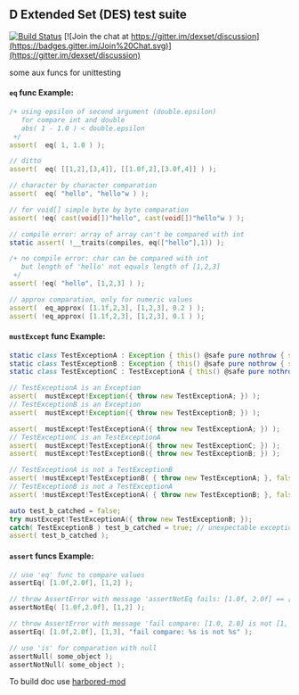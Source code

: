 ## D Extended Set (DES) test suite
[![Build Status](https://travis-ci.org/dexset/dests.svg?branch=master)](https://travis-ci.org/dexset/dests)
[![Join the chat at https://gitter.im/dexset/discussion](https://badges.gitter.im/Join%20Chat.svg)](https://gitter.im/dexset/discussion)

some aux funcs for unittesting 
#### `eq` func Example:

```d
/+ using epsilon of second argument (double.epsilon)
   for compare int and double
   abs( 1 - 1.0 ) < double.epsilon
 +/
assert(  eq( 1, 1.0 ) );

// ditto
assert(  eq( [[1,2],[3,4]], [[1.0f,2],[3.0f,4]] ) );

// character by character comparation
assert(  eq( "hello", "hello"w ) );

// for void[] simple byte by byte comparation
assert( !eq( cast(void[])"hello", cast(void[])"hello"w ) );

// compile error: array of array can't be compared with int
static assert( !__traits(compiles, eq(["hello"],1)) );

/+ no compile error: char can be compared with int
   but length of 'hello' not equals length of [1,2,3]
 +/
assert( !eq( "hello", [1,2,3] ) );

// approx comparation, only for numeric values
assert(  eq_approx( [1.1f,2,3], [1,2,3], 0.2 ) );
assert( !eq_approx( [1.1f,2,3], [1,2,3], 0.1 ) );
```

#### `mustExcept` func Example:

```d
static class TestExceptionA : Exception { this() @safe pure nothrow { super( "" ); } }
static class TestExceptionB : Exception { this() @safe pure nothrow { super( "" ); } }
static class TestExceptionC : TestExceptionA { this() @safe pure nothrow { super(); } }

// TestExceptionA is an Exception
assert(  mustExcept!Exception({ throw new TestExceptionA; }) );
// TestExceptionB is an Exception
assert(  mustExcept!Exception({ throw new TestExceptionB; }) );

assert(  mustExcept!TestExceptionA({ throw new TestExceptionA; }) );
// TestExceptionC is an TestExceptionA
assert(  mustExcept!TestExceptionA({ throw new TestExceptionC; }) );
assert(  mustExcept!TestExceptionB({ throw new TestExceptionB; }) );

// TestExceptionA is not a TestExceptionB
assert( !mustExcept!TestExceptionB( { throw new TestExceptionA; }, false ) );
// TestExceptionB is not a TestExceptionA
assert( !mustExcept!TestExceptionA( { throw new TestExceptionB; }, false ) );

auto test_b_catched = false;
try mustExcept!TestExceptionA({ throw new TestExceptionB; });
catch( TestExceptionB ) test_b_catched = true; // unexpectable exception in delegate
assert( test_b_catched );
```

#### `assert` funcs Example:
```d
// use 'eq' func to compare values
assertEq( [1.0f,2.0f], [1,2] );

// throw AssertError with message 'assertNotEq fails: [1.0f, 2.0f] == [1, 2]'
assertNotEq( [1.0f,2.0f], [1,2] );

// throw AssertError with message 'fail compare: [1.0, 2.0] is not [1, 3]'
assertEq( [1.0f,2.0f], [1,3], "fail compare: %s is not %s" );

// use 'is' for comparation with null
assertNull( some_object );
assertNotNull( some_object );
```

To build doc use [harbored-mod](https://github.com/kiith-sa/harbored-mod)

